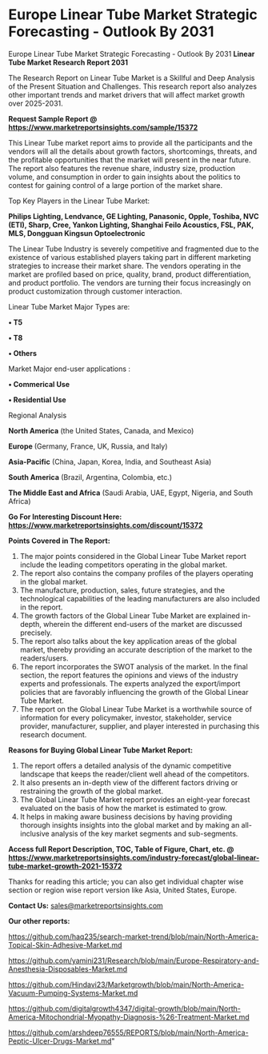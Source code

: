 # Europe Linear Tube Market Strategic Forecasting - Outlook By 2031
 Europe Linear Tube Market Strategic Forecasting - Outlook By 2031
<strong>Linear Tube Market Research Report 2031</strong>

The Research Report on Linear Tube Market is a Skillful and Deep Analysis of the Present Situation and Challenges. This research report also analyzes other important trends and market drivers that will affect market growth over 2025-2031.

<strong>Request Sample Report @ <a href=https://www.marketreportsinsights.com/sample/15372>https://www.marketreportsinsights.com/sample/15372</a></strong>

This Linear Tube market report aims to provide all the participants and the vendors will all the details about growth factors, shortcomings, threats, and the profitable opportunities that the market will present in the near future. The report also features the revenue share, industry size, production volume, and consumption in order to gain insights about the politics to contest for gaining control of a large portion of the market share.

Top Key Players in the Linear Tube Market:

<strong>Philips Lighting, Lendvance, GE Lighting, Panasonic, Opple, Toshiba, NVC (ETI), Sharp, Cree, Yankon Lighting, Shanghai Feilo Acoustics, FSL, PAK, MLS, Dongguan Kingsun Optoelectronic</strong>

The Linear Tube Industry is severely competitive and fragmented due to the existence of various established players taking part in different marketing strategies to increase their market share. The vendors operating in the market are profiled based on price, quality, brand, product differentiation, and product portfolio. The vendors are turning their focus increasingly on product customization through customer interaction.

Linear Tube Market Major Types are:

<strong>• T5

• T8

• Others</strong>

Market Major end-user applications :

<strong>• Commerical Use

• Residential Use</strong>

Regional Analysis

</u><strong><b>North America</b></strong> (the United States, Canada, and Mexico)

<strong><b>Europe </b></strong>(Germany, France, UK, Russia, and Italy)

<strong><b>Asia-Pacific</b></strong> (China, Japan, Korea, India, and Southeast Asia)

<strong><b>South America</b></strong> (Brazil, Argentina, Colombia, etc.)

<strong><b>The Middle East and Africa</b></strong> (Saudi Arabia, UAE, Egypt, Nigeria, and South Africa)

<strong>Go For Interesting Discount Here: <a href=https://www.marketreportsinsights.com/discount/15372>https://www.marketreportsinsights.com/discount/15372</a></strong>

<strong>Points Covered in The Report:</strong>
<ol>
  <li>The major points considered in the Global Linear Tube Market report include the leading competitors operating in the global market.</li>
  <li>The report also contains the company profiles of the players operating in the global market.</li>
  <li>The manufacture, production, sales, future strategies, and the technological capabilities of the leading manufacturers are also included in the report.</li>
  <li>The growth factors of the Global Linear Tube Market are explained in-depth, wherein the different end-users of the market are discussed precisely.</li>
  <li>The report also talks about the key application areas of the global market, thereby providing an accurate description of the market to the readers/users.</li>
  <li>The report incorporates the SWOT analysis of the market. In the final section, the report features the opinions and views of the industry experts and professionals. The experts analyzed the export/import policies that are favorably influencing the growth of the Global Linear Tube Market.</li>
  <li>The report on the Global Linear Tube Market is a worthwhile source of information for every policymaker, investor, stakeholder, service provider, manufacturer, supplier, and player interested in purchasing this research document.</li>
</ol>
<strong>Reasons for Buying Global Linear Tube Market Report:</strong>

<ol>
  <li>The report offers a detailed analysis of the dynamic competitive landscape that keeps the reader/client well ahead of the competitors.</li>
  <li>It also presents an in-depth view of the different factors driving or restraining the growth of the global market.</li>
  <li>The Global Linear Tube Market report provides an eight-year forecast evaluated on the basis of how the market is estimated to grow.</li>
  <li>It helps in making aware business decisions by having providing thorough insights insights into the global market and by making an all-inclusive analysis of the key market segments and sub-segments.</li>
</ol>
<strong>Access full Report Description, TOC, Table of Figure, Chart, etc. @ <a href=https://www.marketreportsinsights.com/industry-forecast/global-linear-tube-market-growth-2021-15372>https://www.marketreportsinsights.com/industry-forecast/global-linear-tube-market-growth-2021-15372</a></strong>


Thanks for reading this article; you can also get individual chapter wise section or region wise report version like Asia, United States, Europe.

<strong>Contact Us:</strong>
sales@marketreportsinsights.com

<strong>Our other reports:</strong>

<a href=https://github.com/haq235/search-market-trend/blob/main/North-America-Topical-Skin-Adhesive-Market.md>https://github.com/haq235/search-market-trend/blob/main/North-America-Topical-Skin-Adhesive-Market.md</a>

<a href=https://github.com/yamini231/Research/blob/main/Europe-Respiratory-and-Anesthesia-Disposables-Market.md>https://github.com/yamini231/Research/blob/main/Europe-Respiratory-and-Anesthesia-Disposables-Market.md</a>

<a href=https://github.com/Hindavi23/Marketgrowth/blob/main/North-America-Vacuum-Pumping-Systems-Market.md>https://github.com/Hindavi23/Marketgrowth/blob/main/North-America-Vacuum-Pumping-Systems-Market.md</a>

<a href=https://github.com/digitalgrowth4347/digital-growth/blob/main/North-America-Mitochondrial-Myopathy-Diagnosis-%26-Treatment-Market.md>https://github.com/digitalgrowth4347/digital-growth/blob/main/North-America-Mitochondrial-Myopathy-Diagnosis-%26-Treatment-Market.md</a>

<a href=https://github.com/arshdeep76555/REPORTS/blob/main/North-America-Peptic-Ulcer-Drugs-Market.md>https://github.com/arshdeep76555/REPORTS/blob/main/North-America-Peptic-Ulcer-Drugs-Market.md</a>"
